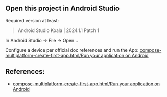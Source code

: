 ## Open this project in Android Studio
Required version at least:
> Android Studio Koala | 2024.1.1 Patch 1

In Android Studio -> File -> Open...

Configure a device per official doc references and run the App: [compose-multiplatform-create-first-app.html/Run your application on Android](https://www.jetbrains.com/help/kotlin-multiplatform-dev/compose-multiplatform-create-first-app.html#run-your-application-on-android)

## References:
- [compose-multiplatform-create-first-app.html/Run your application on Android](https://www.jetbrains.com/help/kotlin-multiplatform-dev/compose-multiplatform-create-first-app.html#run-your-application-on-android)
